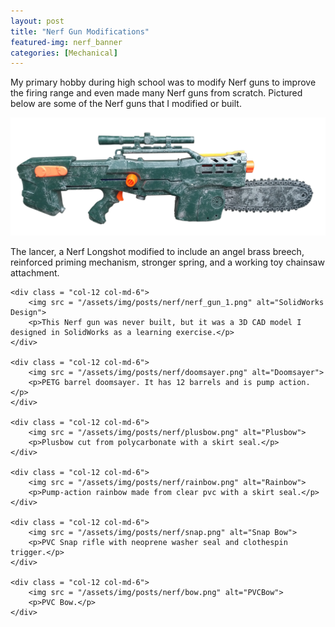 ```yaml
---
layout: post
title: "Nerf Gun Modifications"
featured-img: nerf_banner
categories: [Mechanical]
---
```


My primary hobby during high school was to modify Nerf guns to improve the firing range and even made many Nerf guns from scratch. Pictured below are some of the Nerf guns that I modified or built.

<div class = "row">
    <div class = "col-12 col-md-6">
        <img src = "/assets/img/posts/nerf/lancer.png" alt="Lancer">
        <p>The lancer, a Nerf Longshot modified to include an angel brass breech, reinforced priming mechanism, stronger spring, and a working toy chainsaw attachment.</p>
    </div>

    <div class = "col-12 col-md-6">
        <img src = "/assets/img/posts/nerf/nerf_gun_1.png" alt="SolidWorks Design">
        <p>This Nerf gun was never built, but it was a 3D CAD model I designed in SolidWorks as a learning exercise.</p>
    </div>

    <div class = "col-12 col-md-6">
        <img src = "/assets/img/posts/nerf/doomsayer.png" alt="Doomsayer">
        <p>PETG barrel doomsayer. It has 12 barrels and is pump action.</p>
    </div>

    <div class = "col-12 col-md-6">
        <img src = "/assets/img/posts/nerf/plusbow.png" alt="Plusbow">
        <p>Plusbow cut from polycarbonate with a skirt seal.</p>
    </div>

    <div class = "col-12 col-md-6">
        <img src = "/assets/img/posts/nerf/rainbow.png" alt="Rainbow">
        <p>Pump-action rainbow made from clear pvc with a skirt seal.</p>
    </div>

    <div class = "col-12 col-md-6">
        <img src = "/assets/img/posts/nerf/snap.png" alt="Snap Bow">
        <p>PVC Snap rifle with neoprene washer seal and clothespin trigger.</p>
    </div>

    <div class = "col-12 col-md-6">
        <img src = "/assets/img/posts/nerf/bow.png" alt="PVCBow">
        <p>PVC Bow.</p>
    </div>
    
</div>
